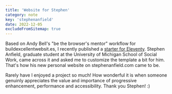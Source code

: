 ```yaml
---
title: 'Website for Stephen'
category: note
key: 'stephenanfield'
date: 2022-12-05
excludeFromSitemap: true
---
```


Based on Andy Bell's "be the browser's mentor" workflow for buildexcellentwebsit.es, I recently published a [starter for Eleventy](https://github.com/madrilene/eleventy-excellent). Stephen Anfield, graduate student at the University of Michigan School of Social Work, came across it and asked me to customize the template a bit for him. That's how his new personal website on stephenanfield.com came to be.

Rarely have I enjoyed a project so much! How wonderful it is when someone genuinly appreciates the value and importance of progressive enhancement, performance and accessibility. Thank you Stephen! :)
